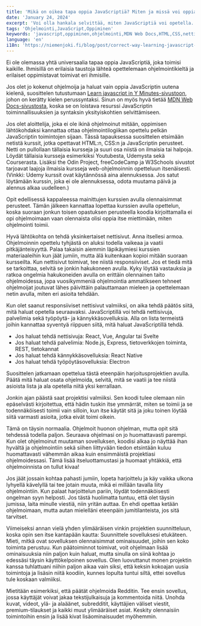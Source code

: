 ```yaml
---
title: 'Mikä on oikea tapa oppia JavaScriptiä? Miten ja missä voi oppia JS:n perusteet?'
date: 'January 24, 2024'
excerpt: 'Voi olla hankala selvittää, miten JavaScriptiä voi opetella. Tässä julkaisussa teen parhaani auttaakseni tämän ongelman kanssa.'
tags: 'Ohjelmointi,JavaScript,Oppiminen'
keywords: 'javascript,oppiminen,ohjelmointi,MDN Web Docs,HTML,CSS,nettisivut,React,Vue,Angular, Svelte,Node.js,Express,REST,React Native,Electron,suunnittelu'
language: 'en'
i18n: 'https://niemenjoki.fi/blog/post/correct-way-learning-javascript-how-and-where'
---
```


Ei ole olemassa yhtä universaalia tapaa oppia JavaScriptiä, joka toimisi kaikille. Ihmisillä on erilaisia taustoja lähteä opettelemaan ohjelmointikieltä ja erilaiset oppimistavat toimivat eri ihmisille.

Jos olet jo kokenut ohjelmoija ja haluat vain oppia JavaScriptin uutena kielenä, suosittelen tutustumaan [Learn javascript in Y Minutes-sivustoon](https://learnxinyminutes.com/docs/javascript), johon on kerätty kielen perussyntaksi. Sinun on myös hyvä tietää [MDN Web Docs-sivustosta](https://developer.mozilla.org/en-US/docs/Web), koska se on loistava resurssi JavaScriptin toiminnallisuuksien ja syntaksin yksityiskohtien selvittämiseen.

Jos olet aloittelija, joka ei ole ikinä ohjelmoinut mitään, oppimisen lähtökohdaksi kannattaa ottaa ohjelmointilogiikan opettelu pelkän JavaScriptin toimintojen sijaan. Tässä tapauksessa suosittelen etsimään netistä kurssit, jotka opettavat HTML:n, CSS:n ja JavaScriptin perusteet. Netti on pullollaan tällaisia kursseja ja suuri osa niistä on ilmaisia tai halpoja. Löydät tällaisia kursseja esimerkiksi Youtubesta, Udemysta sekä Courserasta. Lisäksi the Odin Project, freeCodeCamp ja W3Schools sivustot tarjoavat laajoja ilmaisia kursseja web-ohjelmoinnin opetteluun itsenäisesti. (Vinkki: Udemy kurssit ovat käytännössä aina alennuksessa. Jos satut löytämään kurssin, joka ei ole alennuksessa, odota muutama päivä ja alennus alkaa uudelleen.)

Opit edellisessä kappaleessa mainittujen kurssien avulla olennaisimmat perusteet. Tämän jälkeen kannattaa lopettaa kurssien avulla opettelun, koska suoraan jonkun toisen opastuksen perusteella koodia kirjoittamalla ei opi ohjelmoimaan vaan olennaista olisi oppia itse miettimään, miten ohjelmointi toimii.

Hyvä lähtökohta on tehdä yksinkertaiset nettisivut. Anna itsellesi armoa. Ohjelmoinnin opettelu tyhjästä on aluksi todella vaikeaa ja vaatii pitkäjänteisyyttä. Palaa takaisin aiemmin läpikäymiesi kurssien materiaaleihin kun jäät jumiin, mutta älä kuitenkaan kopioi mitään suoraan kursseilta. Kun nettisivut toimivat, tee niistä responsiiviset. Jos et tiedä mitä se tarkoittaa, selvitä se jonkin hakukoneen avulla. Kyky löytää vastauksia ja ratkoa ongelmia hakukoneiden avulla on erittäin olennainen taito ohjelmoidessa, jopa vuosikymmeniä ohjelmointia ammatikseen tehneet ohjelmoijat joutuvat lähes päivittäin palauttamaan mieleen ja opettelemaan netin avulla, miten eri asioita tehdään.

Kun olet saanut responsiiviset nettisivut valmiiksi, on aika tehdä päätös siitä, mitä haluat opetella seuraavaksi. JavaScriptillä voi tehdä nettisivuja, palvelimia sekä työpöytä- ja kännykkäsovelluksia. Alla on lista termeistä joihin kannattaa syventyä riippuen siitä, mitä haluat JavaScriptillä tehdä.

- Jos haluat tehdä nettisivuja: React, Vue, Angular tai Svelte
- Jos haluat tehdä palvelimia: Node.js, Express, tietoverkkojen toiminta, REST, tietokannat
- Jos haluat tehdä kännykkäsovelluksia: React Native
- Jos haluat tehdä työpöytäsovelluksia: Electron

Suosittelen jatkamaan opettelua tästä eteenpäin harjoitusprojektien avulla. Päätä mitä haluat osata ohjelmoida, selvitä, mitä se vaatii ja tee niistä asioista lista ja ala opetella niitä yksi kerrallaan.

Jonkin ajan päästä saat projektisi valmiiksi. Sen koodi tulee olemaan niin epäselvästi kirjoitettua, että hädin tuskin itse ymmärrät, miten se toimii ja se todennäköisesti toimii vain silloin, kun itse käytät sitä ja joku toinen löytää siitä varmasti asioita, jotka eivät toimi oikein.

Tämä on täysin normaalia. Ohjelmoit huonon ohjelman, mutta opit sitä tehdessä todella paljon. Seuraava ohjelmasi on jo huomattavasti parempi. Kun olet ohjelmoinut muutaman sovelluksen, koodisi alkaa jo näyttää ihan hyvältä ja ohjelmointiin sekä siihen liittyvään tiedon etsintään kuluu huomattavasti vähemmän aikaa kuin ensimmäistä projektiasi ohjelmoidessasi. Tämä lisää itseluottamustasi ja huomaat yhtäkkiä, että ohjelmoinnista on tullut kivaa!

Jos jäät jossain kohtaa pahasti jumiin, lopeta harjoittelu ja käy vaikka ulkona lyhyellä kävelyllä tai tee jotain muuta, mikä ei millään tavalla liity ohjelmointiin. Kun palaat harjoittelun pariin, löydät todennäköisesti ongelman syyn helposti. Jos tästä huolimatta tuntuu, että olet täysin jumissa, laita minulle viestiä, niin yritän auttaa. En ehdi opettaa ketään ohjelmoimaan, mutta autan mielelläni eteenpäin jumitilanteista, jos sitä tarvitset.

Viimeiseksi annan vielä yhden ylimääräisen vinkin projektien suunnitteluun, koska opin sen itse kantapään kautta: Suunnittele sovelluksesi etukäteen. Mieti, mitkä ovat sovelluksen olennaisimmat ominaisuudet, joihin sen koko toiminta perustuu. Kun päätoiminnot toimivat, voit ohjelmaan lisää ominaisuuksia niin paljon kuin haluat, mutta sinulla on siinä kohtaa jo edessäsi täysin käyttökelpoinen sovellus. Olen luovuttanut monen projektin kanssa tuhlattuani niihin paljon aikaa vain siksi, että keksin kokoajan uusia toimintoja ja lisäsin niitä koodiin, kunnes lopulta tuntui siltä, ettei sovellus tule koskaan valmiiksi.

Mietitään esimerkiksi, että päätät ohjelmoida Redditin. Tee ensin sovellus, jossa käyttäjät voivat jakaa tekstijulkaisuja ja kommentoida niitä. Unohda kuvat, videot, ylä- ja alaäänet, subredditit, käyttäjien väliset viestit, premium-tilaukset ja kaikki muut ylimääräiset asiat. Keskity olennaisiin toimintoihin ensin ja lisää kivat lisäominaisuudet myöhemmin.
